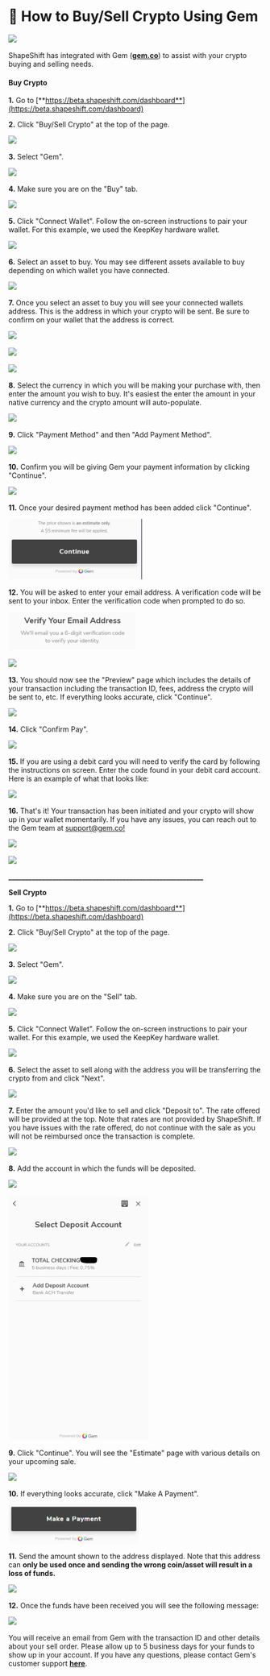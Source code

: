 # 💎 How to Buy/Sell Crypto Using Gem

![](<../../.gitbook/assets/image (168).png>)

ShapeShift has integrated with Gem ([**gem.co**](https://gem.co/)) to assist with your crypto buying and selling needs.

#### **Buy Crypto**

**1.** Go to [**https://beta.shapeshift.com/dashboard**](https://beta.shapeshift.com/dashboard)

**2.** Click "Buy/Sell Crypto" at the top of the page.

![](<../../.gitbook/assets/image (127).png>)

**3.** Select "Gem".

![](<../../.gitbook/assets/image (88).png>)

**4.** Make sure you are on the "Buy" tab.

![](<../../.gitbook/assets/image (117).png>)

**5.** Click "Connect Wallet". Follow the on-screen instructions to pair your wallet. For this example, we used the KeepKey hardware wallet.

![](<../../.gitbook/assets/image (148).png>)

**6.** Select an asset to buy. You may see different assets available to buy depending on which wallet you have connected.

![](<../../.gitbook/assets/image (227).png>)

**7.** Once you select an asset to buy you will see your connected wallets address. This is the address in which your crypto will be sent. Be sure to confirm on your wallet that the address is correct.

![](<../../.gitbook/assets/image (102).png>)

![](<../../.gitbook/assets/image (70).png>)

![](<../../.gitbook/assets/image (110).png>)

**8.** Select the currency in which you will be making your purchase with, then enter the amount you wish to buy. It's easiest the enter the amount in your native currency and the crypto amount will auto-populate.

![](<../../.gitbook/assets/image (85).png>)

**9.** Click "Payment Method" and then "Add Payment Method".

![](<../../.gitbook/assets/image (158).png>)

**10.** Confirm you will be giving Gem your payment information by clicking "Continue".

![](<../../.gitbook/assets/image (197).png>)

**11.** Once your desired payment method has been added click "Continue".

![](<../../.gitbook/assets/image (43).png>)

**12.** You will be asked to enter your email address. A verification code will be sent to your inbox. Enter the verification code when prompted to do so.

![](<../../.gitbook/assets/image (31) (1).png>)

![](<../../.gitbook/assets/image (186).png>)

**13.** You should now see the "Preview" page which includes the details of your transaction including the transaction ID, fees, address the crypto will be sent to, etc. If everything looks accurate, click "Continue".

![](<../../.gitbook/assets/image (75).png>)

**14.** Click "Confirm Pay".

![](<../../.gitbook/assets/image (244).png>)

**15.** If you are using a debit card you will need to verify the card by following the instructions on screen. Enter the code found in your debit card account. Here is an example of what that looks like:

![](<../../.gitbook/assets/image (94).png>)

**16.** That's it! Your transaction has been initiated and your crypto will show up in your wallet momentarily. If you have any issues, you can reach out to the Gem team at [support@gem.co!](mailto:support@gem.co)

![](<../../.gitbook/assets/image (98).png>)

![](<../../.gitbook/assets/image (87).png>)

**\_\_\_\_\_\_\_\_\_\_\_\_\_\_\_\_\_\_\_\_\_\_\_\_\_\_\_\_\_\_\_\_\_\_\_\_\_\_\_\_\_\_\_\_\_\_\_\_\_\_\_\_\_\_\_\_\_\_**

**Sell Crypto**

**1.** Go to [**https://beta.shapeshift.com/dashboard**](https://beta.shapeshift.com/dashboard)

**2.** Click "Buy/Sell Crypto" at the top of the page.

![](<../../.gitbook/assets/image (173).png>)

**3.** Select "Gem".

![](<../../.gitbook/assets/image (122).png>)

**4.** Make sure you are on the "Sell" tab.

![](<../../.gitbook/assets/image (224).png>)

**5.** Click "Connect Wallet". Follow the on-screen instructions to pair your wallet. For this example, we used the KeepKey hardware wallet.

![](<../../.gitbook/assets/image (194).png>)

**6.** Select the asset to sell along with the address you will be transferring the crypto from and click "Next".

![](<../../.gitbook/assets/image (221).png>)

**7.** Enter the amount you'd like to sell and click "Deposit to". The rate offered will be provided at the top. Note that rates are not provided by ShapeShift. If you have issues with the rate offered, do not continue with the sale as you will not be reimbursed once the transaction is complete.

![](<../../.gitbook/assets/image (64).png>)

**8.** Add the account in which the funds will be deposited.

![](<../../.gitbook/assets/image (143).png>)

![](<../../.gitbook/assets/image (4) (1).png>)

**9.** Click "Continue". You will see the "Estimate" page with various details on your upcoming sale.

![](<../../.gitbook/assets/image (144).png>)

**10.** If everything looks accurate, click "Make A Payment".

![](<../../.gitbook/assets/image (46).png>)

**11.** Send the amount shown to the address displayed. Note that this address can **only be used once and sending the wrong coin/asset will result in a loss of funds.**

![](<../../.gitbook/assets/image (62).png>)

**12.** Once the funds have been received you will see the following message:

![](<../../.gitbook/assets/image (135).png>)

You will receive an email from Gem with the transaction ID and other details about your sell order. Please allow up to 5 business days for your funds to show up in your account. If you have any questions, please contact Gem's customer support [**here**](https://gem.co/).
